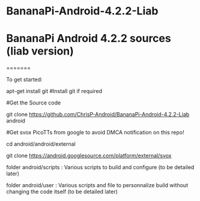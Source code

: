 # BananaPi-Android-4.2.2-Liab
# BananaPi Android 4.2.2 sources (liab version)

=======

To get started:

apt-get install git #Install git if required

#Get the Source code

git clone https://github.com/ChrisP-Android/BananaPi-Android-4.2.2-Liab android 

#Get svox PicoTTs from google to avoid DMCA notification on this repo!  
  
cd android/android/external

git clone https://android.googlesource.com/platform/external/svox

folder android/scripts : Various scripts to build and configure (to be detailed later)

folder android/user : Various scripts and file to personnalize build without changing the code itself (to be detailed later)
